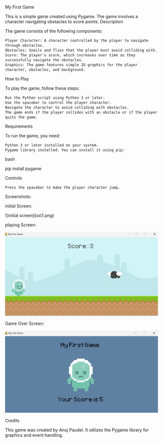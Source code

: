 My First Game

This is a simple game created using Pygame. The game involves a character navigating obstacles to score points.
Description

The game consists of the following components:

    Player Character: A character controlled by the player to navigate through obstacles.
    Obstacles: Snails and flies that the player must avoid colliding with.
    Score: The player's score, which increases over time as they successfully navigate the obstacles.
    Graphics: The game features simple 2D graphics for the player character, obstacles, and background.

How to Play

To play the game, follow these steps:

    Run the Python script using Python 3 or later.
    Use the spacebar to control the player character.
    Navigate the character to avoid colliding with obstacles.
    The game ends if the player collides with an obstacle or if the player quits the game.

Requirements

To run the game, you need:

    Python 3 or later installed on your system.
    Pygame library installed. You can install it using pip:

bash

pip install pygame

Controls

    Press the spacebar to make the player character jump.

Screenshots:

initial Screen:

![initial screen](ss\1.png\)

playing Screen:

![Playing Screen](ss\2.png)

Game Over Screen:

![Game Over Screen](ss\3.png)

Credits

This game was created by Anuj Paudel. It utilizes the Pygame library for graphics and event handling.